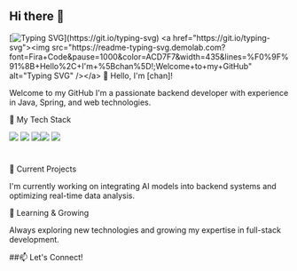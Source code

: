 ## Hi there 👋


[![Typing SVG]([https://readme-typing-svg.demolab.com/?lines=First+line+of+text;Second+line+of+text](https://readme-typing-svg.demolab.com/demo/?color=ACD7F7&lines=%F0%9F%91%8B+Hello%2C+I'm+%5Bchan%5D!;Welcome+to+my+GitHub))](https://git.io/typing-svg)
<a href="https://git.io/typing-svg"><img src="https://readme-typing-svg.demolab.com?font=Fira+Code&pause=1000&color=ACD7F7&width=435&lines=%F0%9F%91%8B+Hello%2C+I'm+%5Bchan%5D!;Welcome+to+my+GitHub" alt="Typing SVG" /></a>
👋 Hello, I'm [chan]!

Welcome to my GitHub I'm a passionate backend developer with experience in Java, Spring, and web technologies.

🚀 My Tech Stack

<img src="https://img.shields.io/badge/java-007396?style=for-the-badge&logo=OpenJDK&logoColor=white"> <img src="https://img.shields.io/badge/Spring-6DB33F?style=for-the-badge&logo=Spring&logoColor=white"> <img src="https://img.shields.io/badge/HTML5-E34F26?style=for-the-badge&logo=html5&logoColor=FFF"/><img src="https://img.shields.io/badge/CSS3-1572B6?style=for-the-badge&logo=css3&logoColor=FFF"/> <img src="https://img.shields.io/badge/thymeleaf-005F0F?style=for-the-badge&logo=css3&logoColor=FFF"/> 


 #


🔭 Current Projects

I'm currently working on integrating AI models into backend systems and optimizing real-time data analysis.

🌱 Learning & Growing

Always exploring new technologies and growing my expertise in full-stack development.

##📫 Let's Connect!



